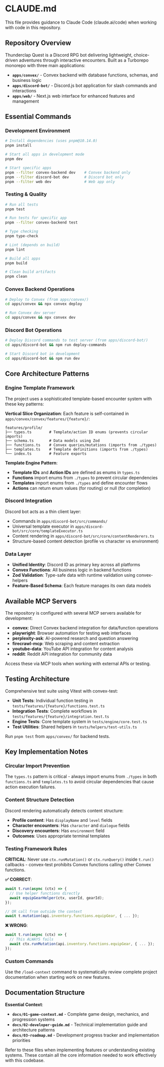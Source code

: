 # CLAUDE.md

This file provides guidance to Claude Code (claude.ai/code) when working with code in this repository.

## Repository Overview

Thunderclap Quest is a Discord RPG bot delivering lightweight, choice-driven adventures through interactive encounters. Built as a Turborepo monorepo with three main applications:

- **`apps/convex/`** - Convex backend with database functions, schemas, and business logic
- **`apps/discord-bot/`** - Discord.js bot application for slash commands and interactions
- **`apps/web/`** - Next.js web interface for enhanced features and management

## Essential Commands

### Development Environment
```bash
# Install dependencies (uses pnpm@10.14.0)
pnpm install

# Start all apps in development mode
pnpm dev

# Start specific apps
pnpm --filter convex-backend dev    # Convex backend only
pnpm --filter discord-bot dev       # Discord bot only
pnpm --filter web dev               # Web app only
```

### Testing & Quality
```bash
# Run all tests
pnpm test

# Run tests for specific app
pnpm --filter convex-backend test

# Type checking
pnpm type-check

# Lint (depends on build)
pnpm lint

# Build all apps
pnpm build

# Clean build artifacts
pnpm clean
```

### Convex Backend Operations
```bash
# Deploy to Convex (from apps/convex/)
cd apps/convex && npx convex deploy

# Run Convex dev server
cd apps/convex && npx convex dev
```

### Discord Bot Operations
```bash
# Deploy Discord commands to test server (from apps/discord-bot/)
cd apps/discord-bot && npm run deploy-commands

# Start Discord bot in development
cd apps/discord-bot && npm run dev
```

## Core Architecture Patterns

### Engine Template Framework
The project uses a sophisticated template-based encounter system with these key patterns:

**Vertical Slice Organization**: Each feature is self-contained in `apps/convex/convex/features/{feature}/`:
```
features/profile/
├── types.ts        # Template/action ID enums (prevents circular imports)
├── schema.ts       # Data models using Zod
├── functions.ts    # Convex queries/mutations (imports from ./types)
├── templates.ts    # Template definitions (imports from ./types)
└── index.ts        # Feature exports
```

**Template Engine Pattern**:
- **Template IDs** and **Action IDs** are defined as enums in `types.ts`
- **Functions** import enums from `./types` to prevent circular dependencies
- **Templates** import enums from `./types` and define encounter flows
- **Actions** can return enum values (for routing) or null (for completion)

### Discord Integration
Discord bot acts as a thin client layer:
- Commands in `apps/discord-bot/src/commands/`
- Universal template executor in `apps/discord-bot/src/core/templateExecutor.ts`
- Content rendering in `apps/discord-bot/src/core/contentRenderers.ts`
- Structure-based content detection (profile vs character vs environment)

### Data Layer
- **Unified Identity**: Discord ID as primary key across all platforms
- **Convex Functions**: All business logic in backend functions
- **Zod Validation**: Type-safe data with runtime validation using convex-helpers
- **Feature-Based Schema**: Each feature manages its own data models

## Available MCP Servers

The repository is configured with several MCP servers available for development:
- **convex**: Direct Convex backend integration for data/function operations
- **playwright**: Browser automation for testing web interfaces
- **perplexity-ask**: AI-powered research and question answering
- **firecrawl-mcp**: Web scraping and content extraction
- **youtube-data**: YouTube API integration for content analysis
- **reddit**: Reddit API integration for community data

Access these via MCP tools when working with external APIs or testing.

## Testing Architecture

Comprehensive test suite using Vitest with convex-test:
- **Unit Tests**: Individual function testing in `tests/features/{feature}/functions.test.ts`
- **Integration Tests**: Complete workflows in `tests/features/{feature}/integration.test.ts`
- **Engine Tests**: Core template system in `tests/engine/core.test.ts`
- **Test Utilities**: Shared helpers in `tests/helpers/test-utils.ts`

Run `pnpm test` from `apps/convex/` for backend tests.

## Key Implementation Notes

### Circular Import Prevention
The `types.ts` pattern is critical - always import enums from `./types` in both `functions.ts` and `templates.ts` to avoid circular dependencies that cause action execution failures.

### Content Structure Detection
Discord rendering automatically detects content structure:
- **Profile content**: Has `displayName` and `level` fields
- **Character encounters**: Has `character` and `dialogue` fields
- **Discovery encounters**: Has `environment` field
- **Outcomes**: Uses appropriate terminal templates

### Testing Framework Rules
**CRITICAL**: Never use `ctx.runMutation()` or `ctx.runQuery()` inside `t.run()` callbacks - convex-test prohibits Convex functions calling other Convex functions.

**✅ CORRECT**:
```typescript
await t.run(async (ctx) => {
  // Use helper functions directly
  await equipGearHelper(ctx, userId, gearId);
});

// OR call from outside the context
await t.mutation(api.inventory.functions.equipGear, { ... });
```

**❌ WRONG**:
```typescript
await t.run(async (ctx) => {
  // This ALWAYS fails
  await ctx.runMutation(api.inventory.functions.equipGear, { ... });
});
```

### Custom Commands
Use the `/load-context` command to systematically review complete project documentation when starting work on new features.

## Documentation Structure

**Essential Context**:
- **`docs/01-game-context.md`** - Complete game design, mechanics, and progression systems
- **`docs/02-developer-guide.md`** - Technical implementation guide and architecture patterns
- **`docs/03-roadmap.md`** - Development progress tracker and implementation priorities

Refer to these files when implementing features or understanding existing systems. These contain all the core information needed to work effectively with this codebase.